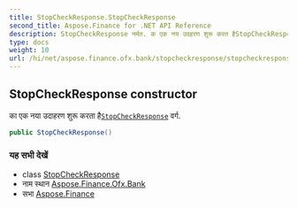 ```yaml
---
title: StopCheckResponse.StopCheckResponse
second_title: Aspose.Finance for .NET API Reference
description: StopCheckResponse नर्मत. क एक नय उदहरण शुरू करत हैStopCheckResponse वर्ग.
type: docs
weight: 10
url: /hi/net/aspose.finance.ofx.bank/stopcheckresponse/stopcheckresponse/
---
```

## StopCheckResponse constructor

का एक नया उदाहरण शुरू करता है[`StopCheckResponse`](../) वर्ग.

```csharp
public StopCheckResponse()
```

### यह सभी देखें

* class [StopCheckResponse](../)
* नाम स्थान [Aspose.Finance.Ofx.Bank](../../stopcheckresponse/)
* सभा [Aspose.Finance](../../../)


